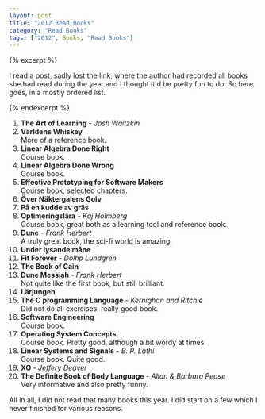 ```yaml
---
layout: post
title: "2012 Read Books"
category: "Read Books"
tags: ["2012", Books, "Read Books"]
---
```


{% excerpt %}

I read a post, sadly lost the link, where the author had recorded all books she had read during the year and I thought it'd be pretty fun to do. So here goes, in a mostly ordered list.

{% endexcerpt %}

1. **The Art of Learning** - *Josh Waitzkin*
1. **Världens Whiskey**  
    More of a reference book.
1. **Linear Algebra Done Right**  
    Course book.
1. **Linear Algebra Done Wrong**  
    Course book.
1. **Effective Prototyping for Software Makers**  
    Course book, selected chapters.
1. **Över Näktergalens Golv**
1. **På en kudde av gräs**
1. **Optimeringslära** - *Kaj Holmberg*  
    Course book, great both as a learning tool and reference book.
1. **Dune** - *Frank Herbert*  
    A truly great book, the sci-fi world is amazing.
1. **Under lysande måne**
1. **Fit Forever** - *Dolhp Lundgren*
1. **The Book of Cain**
1. **Dune Messiah** - *Frank Herbert*  
    Not quite like the first book, but still brilliant.
1. **Lärjungen**
1. **The C programming Language** - *Kernighan and Ritchie*  
    Did not do all exercises, really good book.
1. **Software Engineering**  
    Course book.
1. **Operating System Concepts**  
    Course book. Pretty good, although a bit wordy at times.
1. **Linear Systems and Signals** - *B. P. Lathi*  
    Course book. Quite good.
1. **XO** - *Jeffery Deaver*
1. **The Definite Book of Body Language** - *Allan & Barbara Pease*  
    Very informative and also pretty funny.

All in all, I did not read that many books this year. I did start on a few which I never finished for various reasons.

